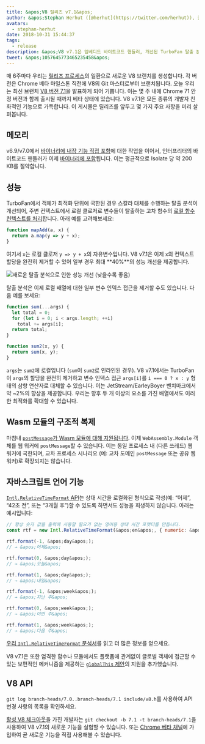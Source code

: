 ```yaml
---
title: &apos;V8 릴리즈 v7.1&apos;
author: &apos;Stephan Herhut ([@herhut](https://twitter.com/herhut)), 클론 클론에서 클론된 클론자&apos;
avatars:
  - stephan-herhut
date: 2018-10-31 15:44:37
tags:
  - release
description: &apos;V8 v7.1은 임베디드 바이트코드 핸들러, 개선된 TurboFan 탈출 분석, postMessage(wasmModule), Intl.RelativeTimeFormat, 그리고 globalThis를 제공합니다!&apos;
tweet: &apos;1057645773465235458&apos;
---
```

매 6주마다 우리는 [릴리즈 프로세스](/docs/release-process)의 일환으로 새로운 V8 브랜치를 생성합니다. 각 버전은 Chrome 베타 마일스톤 직전에 V8의 Git 마스터로부터 브랜치됩니다. 오늘 우리는 최신 브랜치 [V8 버전 7.1](https://chromium.googlesource.com/v8/v8.git/+log/branch-heads/7.1)을 발표하게 되어 기쁩니다. 이는 몇 주 내에 Chrome 71 안정 버전과 함께 출시될 때까지 베타 상태에 있습니다. V8 v7.1은 모든 종류의 개발자 친화적인 기능으로 가득합니다. 이 게시물은 릴리즈를 앞두고 몇 가지 주요 사항을 미리 살펴봅니다.

<!--truncate-->
## 메모리

v6.9/v7.0에서 [바이너리에 내장 기능 직접 포함](/blog/embedded-builtins)에 대한 작업을 이어서, 인터프리터의 바이트코드 핸들러가 이제 [바이너리에 포함](https://bugs.chromium.org/p/v8/issues/detail?id=8068)됩니다. 이는 평균적으로 Isolate 당 약 200 KB를 절약합니다.

## 성능

TurboFan에서 객체가 최적화 단위에 국한된 경우 스칼라 대체를 수행하는 탈출 분석이 개선되어, 주변 컨텍스트에서 로컬 클로저로 변수들이 탈출하는 고차 함수의 [로컬 함수 컨텍스트를 처리](https://bit.ly/v8-turbofan-context-sensitive-js-operators)합니다. 아래 예를 고려해보세요:

```js
function mapAdd(a, x) {
  return a.map(y => y + x);
}
```

여기서 `x`는 로컬 클로저 `y => y + x`의 자유변수입니다. V8 v7.1은 이제 `x`의 컨텍스트 할당을 완전히 제거할 수 있어 일부 경우 최대 **40%**의 성능 개선을 제공합니다.

![새로운 탈출 분석으로 인한 성능 개선 (낮을수록 좋음)](/_img/v8-release-71/improved-escape-analysis.svg)

탈출 분석은 이제 로컬 배열에 대한 일부 변수 인덱스 접근을 제거할 수도 있습니다. 다음 예를 보세요:

```js
function sum(...args) {
  let total = 0;
  for (let i = 0; i < args.length; ++i)
    total += args[i];
  return total;
}

function sum2(x, y) {
  return sum(x, y);
}
```

`args`는 `sum2`에 로컬입니다 (`sum`이 `sum2`로 인라인된 경우). V8 v7.1에서는 TurboFan이 `args`의 할당을 완전히 제거하고 변수 인덱스 접근 `args[i]`를 `i === 0 ? x : y` 형태의 삼항 연산자로 대체할 수 있습니다. 이는 JetStream/EarleyBoyer 벤치마크에서 약 ~2%의 향상을 제공합니다. 우리는 향후 두 개 이상의 요소를 가진 배열에서도 이러한 최적화를 확대할 수 있습니다.

## Wasm 모듈의 구조적 복제

마침내 [`postMessage`가 Wasm 모듈에 대해 지원됩니다](https://github.com/WebAssembly/design/pull/1074). 이제 `WebAssembly.Module` 객체를 웹 워커에 `postMessage`할 수 있습니다. 이는 동일 프로세스 내 (다른 쓰레드) 웹 워커에 국한되며, 교차 프로세스 시나리오 (예: 교차 도메인 `postMessage` 또는 공유 웹 워커)로 확장되지는 않습니다.

## 자바스크립트 언어 기능

[`Intl.RelativeTimeFormat` API](/features/intl-relativetimeformat)는 상대 시간을 로컬화된 형식으로 작성(예: “어제”, “42초 전”, 또는 “3개월 후”)할 수 있도록 하면서도 성능을 희생하지 않습니다. 아래는 예시입니다:

```js
// 항상 숫자 값을 출력에 사용할 필요가 없는 영어용 상대 시간 포맷터를 만듭니다.
const rtf = new Intl.RelativeTimeFormat(&apos;en&apos;, { numeric: &apos;auto&apos; });

rtf.format(-1, &apos;day&apos;);
// → &apos;어제&apos;

rtf.format(0, &apos;day&apos;);
// → &apos;오늘&apos;

rtf.format(1, &apos;day&apos;);
// → &apos;내일&apos;

rtf.format(-1, &apos;week&apos;);
// → &apos;지난 주&apos;

rtf.format(0, &apos;week&apos;);
// → &apos;이번 주&apos;

rtf.format(1, &apos;week&apos;);
// → &apos;다음 주&apos;
```

[우리 `Intl.RelativeTimeFormat` 분석서](/features/intl-relativetimeformat)를 읽고 더 많은 정보를 얻으세요.

V8 v7.1은 또한 엄격한 함수나 모듈에서도 플랫폼에 관계없이 글로벌 객체에 접근할 수 있는 보편적인 메커니즘을 제공하는 [`globalThis` 제안](/features/globalthis)의 지원을 추가했습니다.

## V8 API

`git log branch-heads/7.0..branch-heads/7.1 include/v8.h`를 사용하여 API 변경 사항의 목록을 확인하세요.

[활성 V8 체크아웃](/docs/source-code#using-git)을 가진 개발자는 `git checkout -b 7.1 -t branch-heads/7.1`을 사용하여 V8 v7.1의 새로운 기능을 실험할 수 있습니다. 또는 [Chrome 베타 채널](https://www.google.com/chrome/browser/beta.html)에 가입하여 곧 새로운 기능을 직접 사용해볼 수 있습니다.
